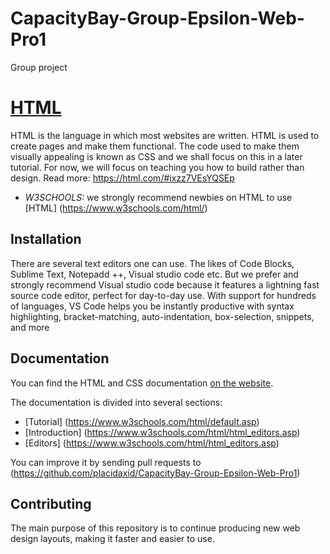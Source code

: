 # CapacityBay-Group-Epsilon-Web-Pro1
Group project
# [HTML](https://html.com/)
HTML is the language in which most websites are written. HTML is used to create pages and make them functional.
The code used to make them visually appealing is known as CSS and we shall focus on this in a later tutorial. For now, we will focus on teaching you how to 
build rather than design.
Read more: https://html.com/#ixzz7VEsYQSEp
* *W3SCHOOLS:* we strongly recommend newbies on HTML to use [HTML] (https://www.w3schools.com/html/)

## Installation
There are several text editors one can use. The likes of Code Blocks, Sublime Text, Notepadd ++, Visual studio code etc. But we prefer and strongly recommend
Visual studio code because it features a lightning fast source code editor, perfect for day-to-day use. With support for hundreds of languages, 
VS Code helps you be instantly productive with syntax highlighting, bracket-matching, auto-indentation, box-selection, snippets, and more

## Documentation

You can find the HTML and CSS documentation [on the website](https://www.w3schools.com/html/).

The documentation is divided into several sections:

* [Tutorial] (https://www.w3schools.com/html/default.asp)
* [Introduction] (https://www.w3schools.com/html/html_editors.asp)
* [Editors] (https://www.w3schools.com/html/html_editors.asp)

You can improve it by sending pull requests to (https://github.com/placidaxid/CapacityBay-Group-Epsilon-Web-Pro1)

## Contributing

The main purpose of this repository is to continue producing new web design layouts, making it faster and easier to use.
